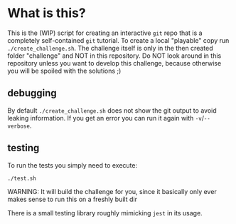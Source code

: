 # What is this?

This is the (WIP) script for creating an interactive `git` repo that is a completely self-contained `git` tutorial. To create a local "playable" copy run `./create_challenge.sh`. The challenge itself is only in the then created folder "challenge" and NOT in this repository. Do NOT look around in this repository unless you want to develop this challenge, because otherwise you will be spoiled with the solutions ;)

## debugging

By default `./create_challenge.sh` does not show the git output to avoid leaking information. If you get an error you can run it again with `-v`/`--verbose`.

## testing

To run the tests you simply need to execute:
```sh
./test.sh
```
WARNING: It will build the challenge for you, since it basically only ever makes sense to run this on a freshly built dir

There is a small testing library roughly mimicking `jest` in its usage.
